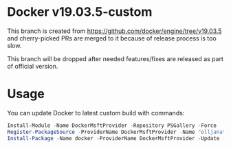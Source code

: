 Docker v19.03.5-custom
================

This branch is created from https://github.com/docker/engine/tree/v19.03.5 and cherry-picked PRs are merged to it because of release process is too slow.

This branch will be dropped after needed features/fixes are released as part of official version.


# Usage
You can update Docker to latest custom build with commands:
```powershell
Install-Module -Name DockerMsftProvider -Repository PSGallery -Force
Register-PackageSource -ProviderName DockerMsftProvider -Name "olljanat-custom-builds" -Location "https://raw.githubusercontent.com/olljanat/moby/v19.03.5-custom/DockerOlljanatIndex.json"
Install-Package -Name docker -ProviderName DockerMsftProvider -Update -Force -RequiredVersion "19.03.5-olljanat1"
```
